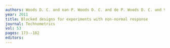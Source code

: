```yaml
---
authors: Woods D. C. and van P. Woods D. C. and de P. Woods D. C. and Ven P. 
year: 2011 
title: Blocked designs for experiments with non-normal response 
journal: Technometrics 
vol: 53 
pages: 173--182 
editors: 
---
```

